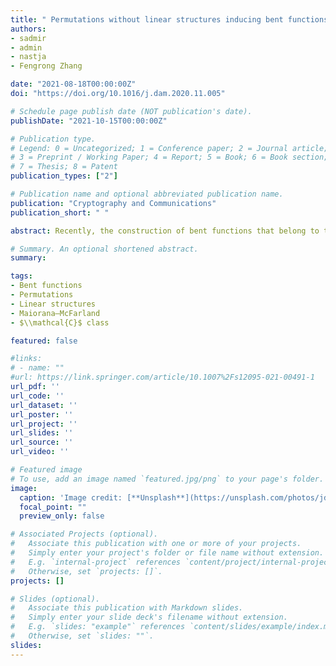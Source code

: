 ```yaml
---
title: " Permutations without linear structures inducing bent functions outside the completed Maiorana-McFarland class"
authors:
- sadmir
- admin
- nastja
- Fengrong Zhang

date: "2021-08-18T00:00:00Z"
doi: "https://doi.org/10.1016/j.dam.2020.11.005"

# Schedule page publish date (NOT publication's date).
publishDate: "2021-10-15T00:00:00Z"

# Publication type.
# Legend: 0 = Uncategorized; 1 = Conference paper; 2 = Journal article;
# 3 = Preprint / Working Paper; 4 = Report; 5 = Book; 6 = Book section;
# 7 = Thesis; 8 = Patent
publication_types: ["2"]

# Publication name and optional abbreviated publication name.
publication: "Cryptography and Communications"
publication_short: " "

abstract: Recently, the construction of bent functions that belong to the so-called $\\mathcal{C}$ class and are provably outside the completed Maiorana-McFarland ($\\mathcal{M}$) class, introduced by Carlet almost three decades ago, has been addressed in several works. The main method for proving the class membership is based on a sufficient (but not necessary) condition that component functions of the permutation $\\pi$ that defines a bent function of the form $f(x,y)=\\pi(y)\\cdot x+\\mathbf{1}_{L^{\\perp}}(x)$, where $x,y\\in \\mathbb{F}_2^n$, (for a suitably chosen subspace $L$), do not admit non-trivial linear structures. The problem of finding such permutations and corresponding subspaces such that the pair additionally satisfies the so-called (C) property ($\\pi^{-1}(a + L)$ is a flat for any $a\\in \\mathbb{F}_2^n$) appears to be a difficult task. In this article, we provide a generic method for specifying such permutations which is based on a suitable space decomposition introduced by Baum and Neuwirth in the 1970’s. In contrast to this result, which gives many families of bent functions outside the completed $\\mathcal{M}$ class, we also show that one cannot have the (C) property satisfied for permutations whose component functions are without linear structures, when the dimension of corresponding subspace $L$ is relatively large. Furthermore, a class of vectorial bent functions $F\\colon \\mathbb{F}_2^{2n}\\to \\mathbb{F}_2^m$ such that every component function of $F$ is outside the completed $\\mathcal{M}$ class (i.e. $F$ is strongly outside $\\mathcal{M}^{\\#}$) is specified. The problem of increasing the output dimension $m$ and especially specifying such functions with $m = n$ seems to be difficult.

# Summary. An optional shortened abstract.
summary: 

tags:
- Bent functions
- Permutations
- Linear structures
- Maiorana–McFarland
- $\\mathcal{C}$ class 

featured: false

#links:
# - name: ""
#url: https://link.springer.com/article/10.1007%2Fs12095-021-00491-1
url_pdf: '' 
url_code: ''
url_dataset: ''
url_poster: ''
url_project: ''
url_slides: ''
url_source: ''
url_video: ''

# Featured image
# To use, add an image named `featured.jpg/png` to your page's folder. 
image:
  caption: 'Image credit: [**Unsplash**](https://unsplash.com/photos/jdD8gXaTZsc)'
  focal_point: ""
  preview_only: false

# Associated Projects (optional).
#   Associate this publication with one or more of your projects.
#   Simply enter your project's folder or file name without extension.
#   E.g. `internal-project` references `content/project/internal-project/index.md`.
#   Otherwise, set `projects: []`.
projects: []

# Slides (optional).
#   Associate this publication with Markdown slides.
#   Simply enter your slide deck's filename without extension.
#   E.g. `slides: "example"` references `content/slides/example/index.md`.
#   Otherwise, set `slides: ""`.
slides:
---
```

